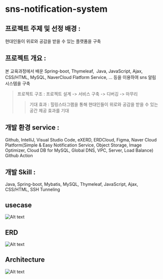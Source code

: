 # sns-notification-system

## 프로젝트 주제 및 선정 배경 : 
현대인들이 위로와 공감을 받을 수 있는 플랫폼을 구축
## 프로젝트 개요 :
본 교육과정에서 배운 Spring-boot, Thymeleaf,  Java, JavaScript, Ajax, CSS/HTML, MySQL, NaverCloud Flatform Service, … 등을 이용하여 sns 알림 시스템을 구축

>프로젝트 구조 : 프로젝트 설계 -> 서비스 구축 -> 디버깅 -> 마무리
>>기대 효과 : 힐링스타그램을 통해 현대인들이 위로와 공감을 받을 수 있는 공간 제공 효과를 기대

## 개발 환경 service : 
Github, IntelliJ, Visual Studio Code, eXERD, ERDCloud, Figma, Naver Cloud Platform(Simple & Easy Notification Service, Object Storage, Image Optimizer, Cloud DB for MySQL, Global DNS, VPC, Server, Load Balance) Github Action
## 개발 Skill : 
Java, Spring-boot, Mybatis, MySQL, Thymeleaf, JavaScript, Ajax, CSS/HTML, SSH Tunneling

## usecase
![Alt text](image/usecase.png)

## ERD
![Alt text](image/ERD.png)

## Architecture
![Alt text](image/architecture.png)

